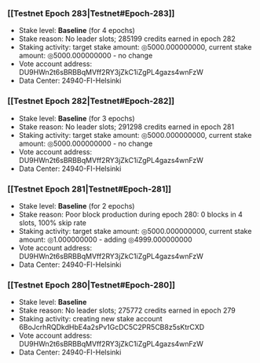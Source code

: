 ### [[Testnet Epoch 283|Testnet#Epoch-283]]
* Stake level: **Baseline** (for 4 epochs)
* Stake reason: No leader slots; 285199 credits earned in epoch 282
* Staking activity: target stake amount: ◎5000.000000000, current stake amount: ◎5000.000000000 - no change
* Vote account address: DU9HWn2t6sBRBBqMVff2RY3jZkC1iZgPL4gazs4wnFzW
* Data Center: 24940-FI-Helsinki
### [[Testnet Epoch 282|Testnet#Epoch-282]]
* Stake level: **Baseline** (for 3 epochs)
* Stake reason: No leader slots; 291298 credits earned in epoch 281
* Staking activity: target stake amount: ◎5000.000000000, current stake amount: ◎5000.000000000 - no change
* Vote account address: DU9HWn2t6sBRBBqMVff2RY3jZkC1iZgPL4gazs4wnFzW
* Data Center: 24940-FI-Helsinki
### [[Testnet Epoch 281|Testnet#Epoch-281]]
* Stake level: **Baseline** (for 2 epochs)
* Stake reason: Poor block production during epoch 280: 0 blocks in 4 slots, 100% skip rate
* Staking activity: target stake amount: ◎5000.000000000, current stake amount: ◎1.000000000 - adding ◎4999.000000000
* Vote account address: DU9HWn2t6sBRBBqMVff2RY3jZkC1iZgPL4gazs4wnFzW
* Data Center: 24940-FI-Helsinki
### [[Testnet Epoch 280|Testnet#Epoch-280]]
* Stake level: **Baseline**
* Stake reason: No leader slots; 275772 credits earned in epoch 279
* Staking activity: creating new stake account 6BoJcrhRQDkdHbE4a2sPv1GcDC5C2PR5CB8z5sKtrCXD
* Vote account address: DU9HWn2t6sBRBBqMVff2RY3jZkC1iZgPL4gazs4wnFzW
* Data Center: 24940-FI-Helsinki